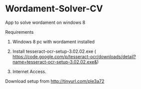 Wordament-Solver-CV
===================

App to solve wordament on windows 8 

Requirements

1) Windows 8 pc with wordament installed

2) Install tesseract-ocr-setup-3.02.02.exe ( https://code.google.com/p/tesseract-ocr/downloads/detail?name=tesseract-ocr-setup-3.02.02.exe&)

3) Internet Access.

Download setup from http://tinyurl.com/ple3a72
